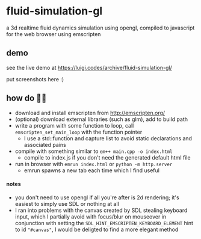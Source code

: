 # fluid-simulation-gl
a 3d realtime fluid dynamics simulation using opengl, compiled to javascript for the web browser using emscripten  

## demo
see the live demo at https://luigi.codes/archive/fluid-simulation-gl/  

put screenshots here :)


## how do 🤷‍♂️
- download and install emscripten from http://emscripten.org/
- (optional) download external libraries (such as glm), add to build path
- write a program with some function to loop, call `emscripten_set_main_loop` with the function pointer
  - I use a std::function and capture list to avoid static declarations and associated pains
- compile with something similar to `em++ main.cpp -o index.html`
  - compile to index.js if you don't need the generated default html file
- run in browser with `emrun index.html` or `python -m http.server`
  - emrun spawns a new tab each time which I find useful

#### notes
- you don't need to use opengl if all you're after is 2d rendering; it's easiest to simply use SDL or nothing at all  
- I ran into problems with the canvas created by SDL stealing keyboard input, which I partially avoid with focus/blur on mouseover in conjunction with setting the `SDL_HINT_EMSCRIPTEN_KEYBOARD_ELEMENT` hint to id `"#canvas"`, I would be deligted to find a more elegant method  

